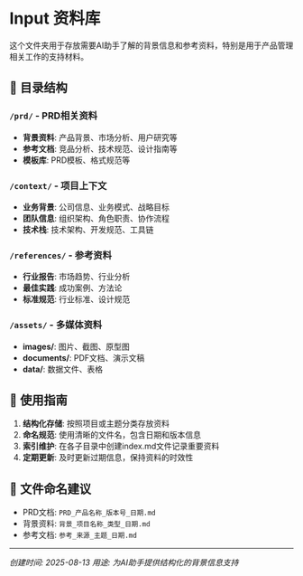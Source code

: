 # Input 资料库

这个文件夹用于存放需要AI助手了解的背景信息和参考资料，特别是用于产品管理相关工作的支持材料。

## 📁 目录结构

### `/prd/` - PRD相关资料
- **背景资料**: 产品背景、市场分析、用户研究等
- **参考文档**: 竞品分析、技术规范、设计指南等
- **模板库**: PRD模板、格式规范等

### `/context/` - 项目上下文
- **业务背景**: 公司信息、业务模式、战略目标
- **团队信息**: 组织架构、角色职责、协作流程
- **技术栈**: 技术架构、开发规范、工具链

### `/references/` - 参考资料
- **行业报告**: 市场趋势、行业分析
- **最佳实践**: 成功案例、方法论
- **标准规范**: 行业标准、设计规范

### `/assets/` - 多媒体资料
- **images/**: 图片、截图、原型图
- **documents/**: PDF文档、演示文稿
- **data/**: 数据文件、表格

## 🎯 使用指南

1. **结构化存储**: 按照项目或主题分类存放资料
2. **命名规范**: 使用清晰的文件名，包含日期和版本信息
3. **索引维护**: 在各子目录中创建index.md文件记录重要资料
4. **定期更新**: 及时更新过期信息，保持资料的时效性

## 📝 文件命名建议

- PRD文档: `PRD_产品名称_版本号_日期.md`
- 背景资料: `背景_项目名称_类型_日期.md`
- 参考文档: `参考_来源_主题_日期.md`

---

*创建时间: 2025-08-13*
*用途: 为AI助手提供结构化的背景信息支持*